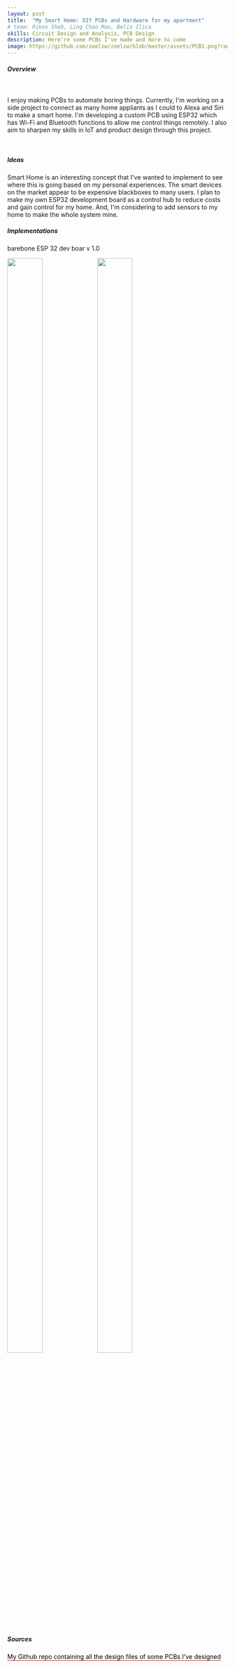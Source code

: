 ```yaml
---
layout: post
title:  "My Smart Home: DIY PCBs and Hardware for my apartment"
# team: Riken Shah, Ling Chao Mao, Beliz Ilica 
skills: Circuit Design and Analysis, PCB Design 
description: Here're some PCBs I've made and more to come 
image: https://github.com/zoelzw/zoelzw/blob/master/assets/PCB1.png?raw=true
---
```

<div class="row">
  <div class="col-md-3">
    <h5 class="Heading"> Overview </h5>
    <br>
  </div>
  
  <div class="col-md-9">
    <p>
      I enjoy making PCBs to automate boring things. Currently, I'm working on a side project to connect as many home appliants as I could to Alexa and Siri to make a smart home. I'm developing a custom PCB using ESP32 which has Wi-Fi and Bluetooth functions to allow me control things remotely. I also aim to sharpen my skills in IoT and product design through this project. 
    </p> 
    <br>
  </div>
</div>

<!-- <hr bordercolor = "lightgrey"> -->

<div class="row">
  <div class="col-md-3">
    <h5 class="Heading u-fontSize-h6 u-fontWeight-regular u-lineHeight-1_5 u-letterSpacing_3 u-displayInlineBlock u-textUpper"> Ideas </h5>
  </div>
  
  <div class="col-md-9">
    <p> 
      Smart Home is an interesting concept that I've wanted to implement to see where this is going based on my personal experiences. The smart devices on the market appear to be expensive blackboxes to many users. I plan to make my own ESP32 development board as a control hub to reduce costs and gain control for my home. And, I'm considering to add sensors to my home to make the whole system mine. 
    </p>
  </div>


</div>
<div class="row">
  <div class="col-md-3">
    <!-- <span style="font-size: 2em; color: red;">
        <i class="fa fa-angle-right "></i>
    </span> -->
    <h5 class="Heading u-fontSize-h6 u-fontWeight-regular u-lineHeight-1_5 u-letterSpacing_3 u-displayInlineBlock u-textUpper"> Implementations </h5>
  </div>
  
  <div class="col-md-9">
    <p>
      barebone ESP 32 dev boar v 1.0
    </p> 
       <img src="https://github.com/zoelzw/zoelzw.github.io/blob/master/assets/pcb2.png?raw=true" style='height: 80%; width: 40%; object-fit: contain'/>
        <img src="https://github.com/zoelzw/zoelzw.github.io/blob/master/assets/pcb3.png?raw=true" style='height: 80%; width: 40%; object-fit: contain'/>

  </div>
</div>

<!-- <hr bordercolor = "lightgrey"> -->

<div class="row">
  <div class="col-md-3">
    <!-- <span style="font-size: 2em; color: red;">
        <i class="fa fa-angle-right "></i>
    </span> -->
    <h5 class="Heading u-fontSize-h6 u-fontWeight-regular u-lineHeight-1_5 u-letterSpacing_3 u-displayInlineBlock u-textUpper"> Sources </h5>
  </div>
  
  <div class="col-md-9">
    <p> 
    <a href="https://github.com/zoelzw/circuit-design" target="_blank" style="text-decoration: none; border-bottom: 1px solid #ff0000; color: #000000;">My Github repo containing all the design files of some PCBs I've designed</a> 
    </p>
  </div>
</div>

